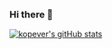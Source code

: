 ### Hi there 👋

<!--
**kopstill/kopstill** is a ✨ _special_ ✨ repository because its `README.md` (this file) appears on your GitHub profile.

Here are some ideas to get you started:

- 🔭 I’m currently working on ...
- 🌱 I’m currently learning ...
- 👯 I’m looking to collaborate on ...
- 🤔 I’m looking for help with ...
- 💬 Ask me about ...
- 📫 How to reach me: ...
- 😄 Pronouns: ...
- ⚡ Fun fact: ...
-->

[![kopever's gitHub stats](https://github-readme-stats.vercel.app/api?username=kopstill&show_icon=true&theme=nightowl)](https://github.com/anuraghazra/github-readme-stats)

